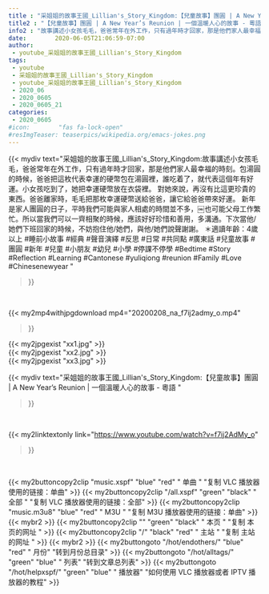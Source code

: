 ```yaml
---
title : "采姐姐的故事王國_Lillian's_Story_Kingdom:【兒童故事】團圓 | A New Year’s Reunion | 一個溫暖人心的故事 - 粵語 "
title2 : "【兒童故事】團圓 | A New Year’s Reunion | 一個溫暖人心的故事 - 粵語 "
info2 : "故事講述小女孩毛毛，爸爸常年在外工作，只有過年時才回家，那是他們家人最幸福的時刻。包湯圓的時候，爸爸把這枚代表幸運的硬幣包在湯圓裡，誰吃着了，就代表這個年有好運。小女孩吃到了，她把幸運硬幣放在衣袋裡。 對她來說，再沒有比這更珍貴的東西。爸爸離家時，毛毛把那枚幸運硬幣送給爸爸，讓它給爸爸帶來好運。  新年是家人團圓的日子，平時我們可能與家人相處的時間並不多，￼也可能父母工作繁忙。所以當我們可以一齊相聚的時候，應該好好珍惜和善用，多溝通。下次當他/她們下班回家的時候，不妨抱住他/她們，與他/她們說聲謝謝。  ＊適讀年齡：4歲以上  #睡前小故事 #經典 #聲音演繹 #反思 #日常 #共同點 #廣東話 #兒童故事 #團圓 #新年 #兒童 #小朋友 #幼兒 #小學 #停課不停學 #Bedtime #Story #Reflection #Learning #Cantonese #yuliqiong #reunion #Family #Love #Chinesenewyear "
date:        2020-06-05T21:06:59-07:00
author:
 - youtube_采姐姐的故事王國_Lillian's_Story_Kingdom
tags:
 - youtube
 - 采姐姐的故事王國_Lillian's_Story_Kingdom
 - youtube_采姐姐的故事王國_Lillian's_Story_Kingdom
 - 2020_06
 - 2020_0605
 - 2020_0605_21
categories:
 - 2020_0605
#icon:        "fas fa-lock-open"
#resImgTeaser: teaserpics/wikipedia.org/emacs-jokes.png
---
```


{{< mydiv text="采姐姐的故事王國_Lillian's_Story_Kingdom:故事講述小女孩毛毛，爸爸常年在外工作，只有過年時才回家，那是他們家人最幸福的時刻。包湯圓的時候，爸爸把這枚代表幸運的硬幣包在湯圓裡，誰吃着了，就代表這個年有好運。小女孩吃到了，她把幸運硬幣放在衣袋裡。 對她來說，再沒有比這更珍貴的東西。爸爸離家時，毛毛把那枚幸運硬幣送給爸爸，讓它給爸爸帶來好運。  新年是家人團圓的日子，平時我們可能與家人相處的時間並不多，￼也可能父母工作繁忙。所以當我們可以一齊相聚的時候，應該好好珍惜和善用，多溝通。下次當他/她們下班回家的時候，不妨抱住他/她們，與他/她們說聲謝謝。  ＊適讀年齡：4歲以上  #睡前小故事 #經典 #聲音演繹 #反思 #日常 #共同點 #廣東話 #兒童故事 #團圓 #新年 #兒童 #小朋友 #幼兒 #小學 #停課不停學 #Bedtime #Story #Reflection #Learning #Cantonese #yuliqiong #reunion #Family #Love #Chinesenewyear "
>}}
<br>


{{< my2mp4withjpgdownload mp4="20200208_na_f7ij2admy_o.mp4"
>}}

{{< my2jpgexist "xx1.jpg" >}}<br>
{{< my2jpgexist "xx2.jpg" >}}<br>
{{< my2jpgexist "xx3.jpg" >}}<br>



{{< mydiv text="采姐姐的故事王國_Lillian's_Story_Kingdom:【兒童故事】團圓 | A New Year’s Reunion | 一個溫暖人心的故事 - 粵語 "
>}}
<br>

{{< my2linktextonly link="https://www.youtube.com/watch?v=f7ij2AdMy_o"
>}}


<br>

{{< my2buttoncopy2clip "music.xspf"        "blue"   "red"    " 单曲 "  "复制 VLC 播放器使用的链接：单曲" >}} {{< my2buttoncopy2clip "/all.xspf"         "green"  "black"  " 全部 "  "复制 VLC 播放器使用的链接：全部" >}} {{< my2buttoncopy2clip "music.m3u8"        "blue"   "red"    " M3U  "    "复制 M3U 播放器使用的链接：单曲" >}} {{< mybr2 >}} {{< my2buttoncopy2clip ""                  "green"  "black"  " 本页 "    "复制 本页的网址 " >}} {{< my2buttoncopy2clip "/"                 "black"  "red"    " 主站 "    "复制 主站的网址 " >}} {{< mybr2 >}} {{< my2buttongoto      "/hot/endothers/"   "blue"   "red"    " 月份"   "转到月份总目录" >}} {{< my2buttongoto      "/hot/alltags/"     "green"  "blue"   " 列表"   "转到文章总列表" >}} {{< my2buttongoto      "/hot/helpxspf/"    "green"  "blue"   " 播放器" "如何使用 VLC 播放器或者 IPTV 播放器的教程" >}} 

